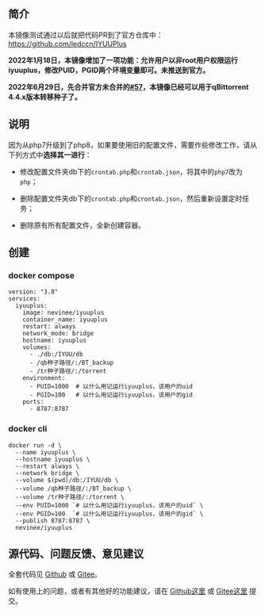 ## 简介

本镜像测试通过以后就把代码PR到了官方仓库中：https://github.com/ledccn/IYUUPlus 

**2022年1月18日，本镜像增加了一项功能：允许用户以非root用户权限运行iyuuplus，修改PUID，PGID两个环境变量即可。未推送到官方。**

**2022年6月29日，先合并官方未合并的[#57](https://github.com/ledccn/IYUUPlus/pull/57)，本镜像已经可以用于qBittorrent 4.4.x版本转移种子了。**

## 说明

因为从php7升级到了php8，如果要使用旧的配置文件，需要作些修改工作，请从下列方式中**选择其一进行**：

- 修改配置文件夹db下的`crontab.php`和`crontab.json`，将其中的`php7`改为`php`；

- 删除配置文件夹db下的`crontab.php`和`crontab.json`，然后重新设置定时任务；

- 删除原有所有配置文件，全新创建容器。

## 创建

### docker compose
```
version: "3.8"
services:
  iyuuplus:
    image: nevinee/iyuuplus
    container_name: iyuuplus
    restart: always
    network_mode: bridge
    hostname: iyuuplus
    volumes:
      - ./db:/IYUU/db
      - /qb种子路径/:/BT_backup
      - /tr种子路径/:/torrent
    environment:
      - PUID=1000  # 以什么用记运行iyuuplus，该用户的uid
      - PGID=100   # 以什么用记运行iyuuplus，该用户的gid
    ports:
      - 8787:8787
```

### docker cli
```
docker run -d \
  --name iyuuplus \
  --hostname iyuuplus \
  --restart always \
  --network bridge \
  --volume $(pwd)/db:/IYUU/db \
  --volume /qb种子路径/:/BT_backup \
  --volume /tr种子路径/:/torrent \
  --env PUID=1000 `# 以什么用记运行iyuuplus，该用户的uid` \
  --env PGID=100  `# 以什么用记运行iyuuplus，该用户的gid` \
  --publish 8787:8787 \
  nevinee/iyuuplus
```

## 源代码、问题反馈、意见建议

全套代码见 [Github](https://github.com/devome/dockerfiles/tree/master/iyuuplus) 或 [Gitee](https://gitee.com/evine/dockerfiles/tree/master/iyuuplus)。

如有使用上的问题，或者有其他好的功能建议，请在 [Github这里](https://github.com/devome/dockerfiles/issues) 或 [Gitee这里](https://gitee.com/evine/dockerfiles/issues) 提交。
